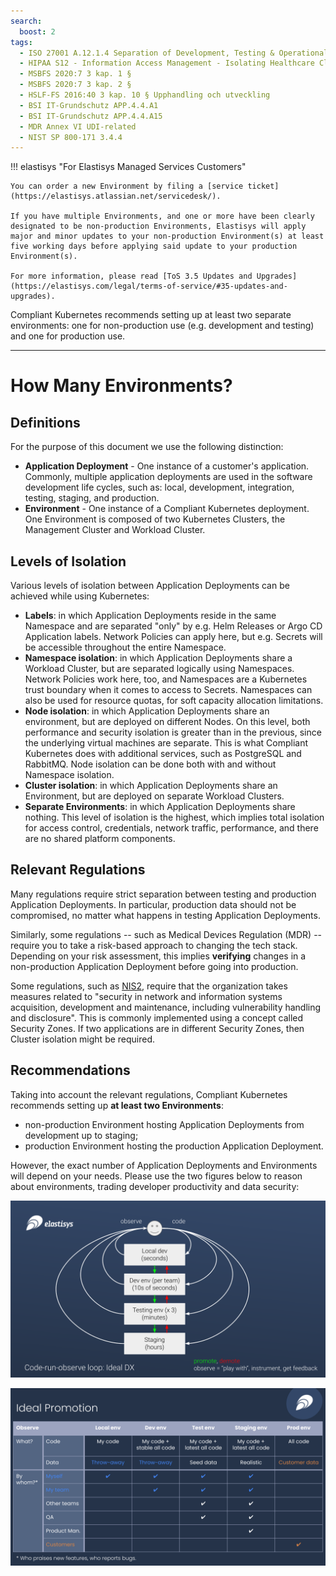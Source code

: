 ```yaml
---
search:
  boost: 2
tags:
  - ISO 27001 A.12.1.4 Separation of Development, Testing & Operational Environments
  - HIPAA S12 - Information Access Management - Isolating Healthcare Clearinghouse Functions - § 164.308(a)(4)(ii)(A)
  - MSBFS 2020:7 3 kap. 1 §
  - MSBFS 2020:7 3 kap. 2 §
  - HSLF-FS 2016:40 3 kap. 10 § Upphandling och utveckling
  - BSI IT-Grundschutz APP.4.4.A1
  - BSI IT-Grundschutz APP.4.4.A15
  - MDR Annex VI UDI-related
  - NIST SP 800-171 3.4.4
---
```


<!-- markdownlint-disable-file first-line-h1 -->

!!! elastisys "For Elastisys Managed Services Customers"

    You can order a new Environment by filing a [service ticket](https://elastisys.atlassian.net/servicedesk/).

    If you have multiple Environments, and one or more have been clearly designated to be non-production Environments, Elastisys will apply major and minor updates to your non-production Environment(s) at least five working days before applying said update to your production Environment(s).

    For more information, please read [ToS 3.5 Updates and Upgrades](https://elastisys.com/legal/terms-of-service/#35-updates-and-upgrades).

Compliant Kubernetes recommends setting up at least two separate environments: one for non-production use (e.g. development and testing) and one for production use.

---

# How Many Environments?

## Definitions

For the purpose of this document we use the following distinction:

- **Application Deployment** - One instance of a customer's application. Commonly, multiple application deployments are used in the software development life cycles, such as: local, development, integration, testing, staging, and production.
- **Environment** - One instance of a Compliant Kubernetes deployment. One Environment is composed of two Kubernetes Clusters, the Management Cluster and Workload Cluster.

## Levels of Isolation

Various levels of isolation between Application Deployments can be achieved while using Kubernetes:

- **Labels**: in which Application Deployments reside in the same Namespace and are separated "only" by e.g. Helm Releases or Argo CD Application labels. Network Policies can apply here, but e.g. Secrets will be accessible throughout the entire Namespace.
- **Namespace isolation**: in which Application Deployments share a Workload Cluster, but are separated logically using Namespaces. Network Policies work here, too, and Namespaces are a Kubernetes trust boundary when it comes to access to Secrets. Namespaces can also be used for resource quotas, for soft capacity allocation limitations.
- **Node isolation**: in which Application Deployments share an environment, but are deployed on different Nodes. On this level, both performance and security isolation is greater than in the previous, since the underlying virtual machines are separate. This is what Compliant Kubernetes does with additional services, such as PostgreSQL and RabbitMQ. Node isolation can be done both with and without Namespace isolation.
- **Cluster isolation**: in which Application Deployments share an Environment, but are deployed on separate Workload Clusters.
- **Separate Environments**: in which Application Deployments share nothing. This level of isolation is the highest, which implies total isolation for access control, credentials, network traffic, performance, and there are no shared platform components.

## Relevant Regulations

Many regulations require strict separation between testing and production Application Deployments.
In particular, production data should not be compromised, no matter what happens in testing Application Deployments.

Similarly, some regulations -- such as Medical Devices Regulation (MDR) -- require you to take a risk-based approach to changing the tech stack.
Depending on your risk assessment, this implies **verifying** changes in a non-production Application Deployment before going into production.

Some regulations, such as [NIS2](../ciso-guide/nis2.md), require that the organization takes measures related to "security in network and information systems acquisition, development and maintenance, including vulnerability handling and disclosure".
This is commonly implemented using a concept called Security Zones.
If two applications are in different Security Zones, then Cluster isolation might be required.

## Recommendations

Taking into account the relevant regulations, Compliant Kubernetes recommends setting up **at least two Environments**:

- non-production Environment hosting Application Deployments from development up to staging;
- production Environment hosting the production Application Deployment.

However, the exact number of Application Deployments and Environments will depend on your needs.
Please use the two figures below to reason about environments, trading developer productivity and data security:

![Ideal Developer Experience](img/environments/ideal-dx.svg)

![Ideal Promotion](img/environments/ideal-promotion.svg)
